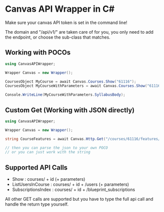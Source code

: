 # Canvas API Wrapper in C#
Make sure your canvas API token is set in the command line!

The domain and "/api/v1/" are taken care of for you, you only need to add the endpoint, or choose the sub-class that matches.

## Working with POCOs
```c#
using CanvasAPIWrapper;

Wrapper Canvas = new Wrapper();

CoursesObject MyCourse = await Canvas.Courses.Show("61116");
CoursesObject MyCourseWithParameters = await Canvas.Courses.Show("61116", "?include[]=term&include[]=syllabus_body");

Console.WriteLine(MyCourseWithParameters.SyllabusBody);
```

## Custom Get (Working with JSON directly)
```c#
using CanvasAPIWrapper;

Wrapper Canvas = new Wrapper();

string CourseFeatures = await Canvas.Http.Get("/courses/61116/features/enabled");

// then you can parse the json to your own POCO
// or you can just work with the string
```

## Supported API Calls
- Show : courses/ + id (+ parameters)
- ListUsersInCourse : courses/ + id + /users (+ parameters)
- SubscriptionsIndex : courses/ + id + /blueprint_subscriptions

All other GET calls are supported but you have to type the full api call and handle the return type yourself.